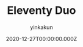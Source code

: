 ---
title: Eleventy Duo
github: https://github.com/yinkakun/eleventy-duo
demo: https://eleventyduo.netlify.app
author: yinkakun
date: 2020-12-27T00:00:00.000Z
ssg:
  - Eleventy
cms:
  - Forestry
archetype:
  - Blog
description: Eleventy Duo is a minimal and beautiful Eleventy theme for personal blogs.
draft: false
publish_date: '2020-12-27T02:29:57Z'
update_date: '2022-05-19T23:53:42Z'
github_star: 144
github_fork: 33
---